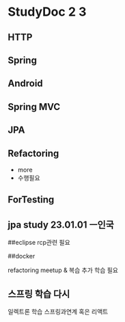   # StudyDoc 2 3

## HTTP
## Spring
## Android
## Spring MVC
## JPA

## Refactoring
- more 
- 수행필요
## ForTesting

## jpa study 23.01.01 ㅡ인국

##eclipse rcp관련 필요

##docker

refactoring meetup & 복습
추가 학습 필요

## 스프링 학습 다시 

일렉트론 학습
스프링과연계 혹은 리액트

